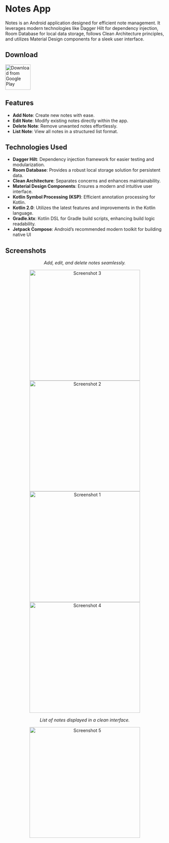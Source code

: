 # Notes App

Notes is an Android application designed for efficient note management. It leverages modern
technologies like Dagger Hilt for dependency injection, Room Database for local data storage,
follows Clean Architecture principles, and utilizes Material Design components for a sleek user
interface.

## Download

[<img src="https://play.google.com/intl/en_us/badges/static/images/badges/en_badge_web_generic.png"
alt="Download from Google Play"
height="80">](https://play.google.com/store/apps/details?id=com.developers1993.cleanarchitecturenotesapp)


## Features

- **Add Note**: Create new notes with ease.
- **Edit Note**: Modify existing notes directly within the app.
- **Delete Note**: Remove unwanted notes effortlessly.
- **List Note**: View all notes in a structured list format.

## Technologies Used

- **Dagger Hilt**: Dependency injection framework for easier testing and modularization.
- **Room Database**: Provides a robust local storage solution for persistent data.
- **Clean Architecture**: Separates concerns and enhances maintainability.
- **Material Design Components**: Ensures a modern and intuitive user interface.
- **Kotlin Symbol Processing (KSP)**: Efficient annotation processing for Kotlin.
- **Kotlin 2.0**: Utilizes the latest features and improvements in the Kotlin language.
- **Gradle.ktx**: Kotlin DSL for Gradle build scripts, enhancing build logic readability.
- **Jetpack Compose**: Android’s recommended modern toolkit for building native UI

## Screenshots

<div align="center"> 
<p><em>Add, edit, and delete notes seamlessly.</em></p>
    <img src="app/img_4.png" alt="Screenshot 3" width="350"/>
    <img src="app/img_3.png" alt="Screenshot 2" width="350"/>
    <img src="app/img_2.png" alt="Screenshot 1" width="350"/>
    <img src="app/img_5.png" alt="Screenshot 4" width="350"/>

<p><em>List of notes displayed in a clean interface.</em></p>
  <img src="app/img_1.png" alt="Screenshot 5" width="350"/>
</div>


